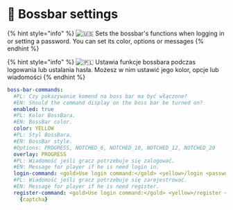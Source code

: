 # 🎈 Bossbar settings

{% hint style="info" %}
<img src="https://twemoji.maxcdn.com/2/svg/1f1fa-1f1f8.svg" alt="🇺🇸" data-size="line"> Sets the bossbar's functions when logging in or setting a password. You can set its color, options or messages
{% endhint %}

{% hint style="info" %}
<img src="https://twemoji.maxcdn.com/2/svg/1f1f5-1f1f1.svg" alt="🇵🇱" data-size="line"> Ustawia funkcje bossbara podczas logowania lub ustalania hasła. Możesz w nim ustawić jego kolor, opcje lub wiadomości
{% endhint %}

```yaml
boss-bar-commands:
  #PL: Czy pokazywanie komend na boss bar ma być włączone?
  #EN: Should the command display on the boss bar be turned on?
  enabled: true
  #PL: Kolor BossBara.
  #EN: BossBar color.
  color: YELLOW
  #PL: Styl BossBara.
  #EN: BossBar style.
  #Options: PROGRESS, NOTCHED_6, NOTCHED_10, NOTCHED_12, NOTCHED_20
  overlay: PROGRESS
  #PL: Wiadomość jeśli gracz potrzebuje się zalogować.
  #EN: Message for player if he is need login in.
  login-command: <gold>Use login command:</gold> <yellow>/login <password> {2fa}
  #PL: Wiadomość jeśli gracz potrzebuje się zarejestrować.
  #EN: Message for player if he is need register.
  register-command: <gold>Use login command:</gold> <yellow>/register <password> <password>
    {captcha}
```

